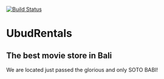 [![Build Status](https://travis-ci.org/snaket2003/UbudRentals.svg?branch=master)](https://travis-ci.org/snaket2003/UbudRentals)

# UbudRentals

## The best movie store in Bali

We are located just passed the glorious and only SOTO BABI!